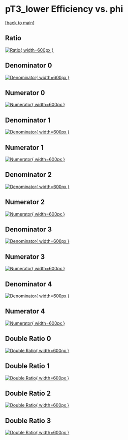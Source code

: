 # pT3_lower Efficiency vs. phi

[[back to main](./)]



## Ratio

[![Ratio](../mtv/var/pT3_lower_xtr_211_-1_eff_phi.png){ width=600px }](../mtv/var/pT3_lower_xtr_211_-1_eff_phi.pdf)

## Denominator 0

[![Denominator](../mtv/den/pT3_lower_xtr_211_-1_eff_phi_den0.png){ width=600px }](../mtv/den/pT3_lower_xtr_211_-1_eff_phi_den0.pdf)

## Numerator 0

[![Numerator](../mtv/num/pT3_lower_xtr_211_-1_eff_phi_num0.png){ width=600px }](../mtv/num/pT3_lower_xtr_211_-1_eff_phi_num0.pdf)

## Denominator 1

[![Denominator](../mtv/den/pT3_lower_xtr_211_-1_eff_phi_den1.png){ width=600px }](../mtv/den/pT3_lower_xtr_211_-1_eff_phi_den1.pdf)

## Numerator 1

[![Numerator](../mtv/num/pT3_lower_xtr_211_-1_eff_phi_num1.png){ width=600px }](../mtv/num/pT3_lower_xtr_211_-1_eff_phi_num1.pdf)

## Denominator 2

[![Denominator](../mtv/den/pT3_lower_xtr_211_-1_eff_phi_den2.png){ width=600px }](../mtv/den/pT3_lower_xtr_211_-1_eff_phi_den2.pdf)

## Numerator 2

[![Numerator](../mtv/num/pT3_lower_xtr_211_-1_eff_phi_num2.png){ width=600px }](../mtv/num/pT3_lower_xtr_211_-1_eff_phi_num2.pdf)

## Denominator 3

[![Denominator](../mtv/den/pT3_lower_xtr_211_-1_eff_phi_den3.png){ width=600px }](../mtv/den/pT3_lower_xtr_211_-1_eff_phi_den3.pdf)

## Numerator 3

[![Numerator](../mtv/num/pT3_lower_xtr_211_-1_eff_phi_num3.png){ width=600px }](../mtv/num/pT3_lower_xtr_211_-1_eff_phi_num3.pdf)

## Denominator 4

[![Denominator](../mtv/den/pT3_lower_xtr_211_-1_eff_phi_den4.png){ width=600px }](../mtv/den/pT3_lower_xtr_211_-1_eff_phi_den4.pdf)

## Numerator 4

[![Numerator](../mtv/num/pT3_lower_xtr_211_-1_eff_phi_num4.png){ width=600px }](../mtv/num/pT3_lower_xtr_211_-1_eff_phi_num4.pdf)

## Double Ratio 0

[![Double Ratio](../mtv/ratio/pT3_lower_xtr_211_-1_eff_phi_ratio0.png){ width=600px }](../mtv/ratio/pT3_lower_xtr_211_-1_eff_phi_ratio0.pdf)

## Double Ratio 1

[![Double Ratio](../mtv/ratio/pT3_lower_xtr_211_-1_eff_phi_ratio1.png){ width=600px }](../mtv/ratio/pT3_lower_xtr_211_-1_eff_phi_ratio1.pdf)

## Double Ratio 2

[![Double Ratio](../mtv/ratio/pT3_lower_xtr_211_-1_eff_phi_ratio2.png){ width=600px }](../mtv/ratio/pT3_lower_xtr_211_-1_eff_phi_ratio2.pdf)

## Double Ratio 3

[![Double Ratio](../mtv/ratio/pT3_lower_xtr_211_-1_eff_phi_ratio3.png){ width=600px }](../mtv/ratio/pT3_lower_xtr_211_-1_eff_phi_ratio3.pdf)

